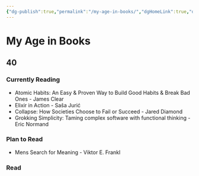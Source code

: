 ```yaml
---
{"dg-publish":true,"permalink":"/my-age-in-books/","dgHomeLink":true,"dgPassFrontmatter":false,"dgShowBacklinks":false,"dgShowLocalGraph":false,"dgShowInlineTitle":false}
---
```



# My Age in Books

## 40

### Currently Reading
- Atomic Habits: An Easy & Proven Way to Build Good Habits & Break Bad Ones - James Clear
- Elixir in Action - Saša Jurić
- Collapse: How Societies Choose to Fail or Succeed - Jared Diamond
- Grokking Simplicity: Taming complex software with functional thinking - Eric Normand

### Plan to Read
- Mens Search for Meaning - Viktor E. Frankl

### Read


